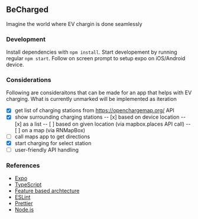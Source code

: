 ## BeCharged

Imagine the world where EV chargin is done seamlessly

### Development

Install dependencies with `npm install`. Start developement by running regular `npm start`. Follow on screen prompt to setup expo on iOS/Android device.

### Considerations

Following are consideraitons that can be made for an app that helps with EV charging. What is currently unmarked will be implemented as iteration

- [x] get list of charging stations from https://openchargemap.org/ API
- [x] show surrounding charging stations
-- [x] based on device location
-- [x] as a list
-- [ ] based on given location (via mapbox.places API call)
-- [ ] on a map (via RNMapBox)
- [ ] call maps app to get directions
- [x] start charging for select station
- [ ] user-friendly API handling

### References
- [Expo](https://expo.dev/)
- [TypeScript](https://www.typescriptlang.org/)
- [Feature based archtecture](https://www.freecodecamp.org/news/scaling-your-redux-app-with-ducks-6115955638be/)
- [ESLint](https://eslint.org/)
- [Prettier](https://prettier.io/)
- [Node.js](https://nodejs.org/)
